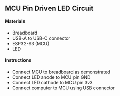 ## MCU Pin Driven LED Circuit

#### Materials
 - Breadboard
 - USB-A to USB-C connector
 - ESP32-S3 (MCU)
 - LED

#### Instructions
 - Connect MCU to breadboard as demonstrated
 - Connect LED anode to MCU pin GND
 - Connect LED cathode to MCU pin 3v3
 - Connect computer to MCU using USB connector
